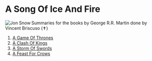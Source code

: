 A Song Of Ice And Fire
======================

<img align="left" alt="Jon Snow" src="http://pkyeck.github.io/a-song-of-ice-and-fire/bg_jon.jpg">

Summaries for the books by George R.R. Martin done by Vincent Briscuso (✝)

1) [A Game Of Thrones](http://pkyeck.github.io/a-song-of-ice-and-fire/01agot.html)  
2) [A Clash Of Kings](http://pkyeck.github.io/a-song-of-ice-and-fire/02acok.html)  
3) [A Storm Of Swords](http://pkyeck.github.io/a-song-of-ice-and-fire/03asos.html)  
4) [A Feast For Crows](http://pkyeck.github.io/a-song-of-ice-and-fire/04affc.html)

